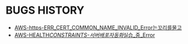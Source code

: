 # BUGS HISTORY

- [AWS-https-ERR_CERT_COMMON_NAME_INVALID_Error는꼬리를물고](./AWS-https-ERR_CERT_COMMON_NAME_INVALID_Error는꼬리를물고/AWS-https-ERR_CERT_COMMON_NAME_INVALID_Error는꼬리를물고.md)
- [AWS-HEALTH*CONSTRAINTS-서버배포자동화*실습\_중\_Error](./AWS-HEALTH_CONSTRAINTS-서버배포자동화_실습_중_Error/AWS-HEALTH_CONSTRAINTS-서버배포자동화_실습_중_Error.md)
